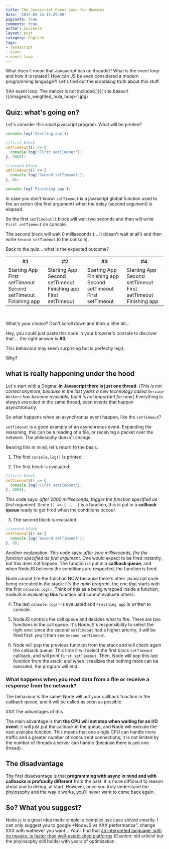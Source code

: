 ```yaml
---
title: The Javascript Event Loop for dummies
date: '2017-02-14 11:29:00'
paginate: true
comments: true
author: musikele
layout: post
category: English 
tags: 
- javascript
- async
- event loop
---
```

What does it mean that Javascript has no threads?! What is the event loop and how it is related? How can JS be even considered a modern programming language?! Let's find out the surprising truth about this stuff. 

![An event loop. The dancer is not included.]({{ site.baseurl }}/images/o_weighted_hula_hoop-1.jpg)

## Quiz: what's going on? 

Let's consider this small javascript program. What will be printed? 

```javascript
console.log('Starting app');

//first block 
setTimeout(() => {
  console.log('First setTimeout');
}, 2000);

//second block 
setTimeout(() => {
  console.log('Second setTimeout');
}, 0);

console.log('Finishing app');
```

In case you don't know: `setTimeout` is a javascript global function used to fire an action (the first argument) when the delay (second argument) is elapsed. 

So the first `setTimeout()` block will wait two seconds and then will write `First setTimeout` on console. 

The second block will wait 0 milliseconds (... it doesn't wait at all!) and then write `Second setTimeout` to the console). 

Back to the quiz... what is the expected outcome? 

| #1 | #2 | #3 | #4 | 
|----|----|----|----|
|Starting App<br>First setTimeout<br>Second setTimeout<br>Finishing app | Starting App<br>Second setTimeout<br>Finishing app<br>First setTimeout | Starting App<br>Finishing app<br>Second setTimeout<br>First setTimeout | Starting App<br>Second setTimeout<br>First setTimeout<br>Finishing app

<br> 

What's your choice? Don't scroll down and think a little bit... 

Hey, you could just paste this code in your browser's console to discover that ... the right answer is **#3**. 

This behaviour may seem surprising but is perfectly legit. 

Why?

## what is really happening under the hood 

Let's start with a Dogma: **in Javascript there is just one thread**. (*This is not correct anymore, because in the last years a new technology called `Service Workers` has become available; but it is not important for now.*) Everything is always executed in the same thread, even events that happen asynchronusly. 

So what happens when an asynchronus event happen, like the `setTimeout`? 

`setTimeout` is a good example of an asynchronus event. Expanding the reasoning, this can be a reading of a file, or receiving a packet over the network. The philosophy doesn't change. 

Bearing this in mind, let's return to the basis.

1. The first `console.log()` is printed. 

2. The first block is evaluated: 

```javascript
//first block 
setTimeout(() => {
  console.log('First setTimeout');
}, 2000);
```

This code says: *after 2000 milliseconds, trigger the function specified as first argument*. Since `() => { ... }` is a function, this is put in a **callback queue** ready to get fired when the conditions occour. 

3. The second block is evaluated: 

```javascript
//second block 
setTimeout(() => {
  console.log('Second setTimeout');
}, 0);
```

Another explanation. This code says: *after zero milliseconds, fire the function specified as first argument*. One would expect to be fired instantly, but this does not happen: The function is put in a **callback queue**, and when NodeJS believes the conditions are respected, the function is fired. 

Node cannot fire the function NOW because there's other javascript code being executed in the stack: it's the *main program*, the one that starts with the first `console.log()`. Think of this as a being wrapped inside a function; nodeJS is evaluating **this** function and cannot evaluate others. 

4. The last `console.log()` is evaluated and `Finishing app` is written to console. 

5. NodeJS controls the call queue and decides what to fire. There are two functions in the call queue. It's NodeJS's responsibility to select the right one: since the second `setTimeout` had a higher priority, it will be fired first: you'll then see `Second setTimeout`. 

6. Node will pop the previous function from the stack and will check again the callback queue. This time it will select the first block `setTimeout` callback, and will print `First setTimeout`. Then, Node will pop this last function from the stack, and when it realizes that nothing more can be executed, the program will end. 

### What happens when you read data from a file or receive a response from the network? 

The behaviour is the same! Node will put your callback function in the callback queue, and it will be called as soon as possible. 

### The advantages of this 

The main advantage is that **the CPU will not stop when waiting for an I/O event**: it will just put the callback in the queue, and Node will execute the next availabe function. This means that one single CPU can handle more traffic and a greater number of concurrent connections; it is not limited by the number of threads a server can handle (because there is just one thread). 

## The disadvantage

The first disadvantage is that **programming with async in mind and with callbacks is profundly different** from the past: it is more difficoult to reason about and to debug, at start. However, once you truly understand the phylosophy and the way it works, you'll never want to come back again. 

## So? What you suggest? 

Node.js is a great idea made simple: a complex use case solved smartly. I can only suggest you to google *NodeJS vs XXX performance", change XXX with wathever you want... You'll find that [an interpreted language, with no tweaks, is faster than well-established platforms](https://dzone.com/articles/performance-comparison-between) (Caution: old article! but the phylosophy still holds) with years of optimization. 
